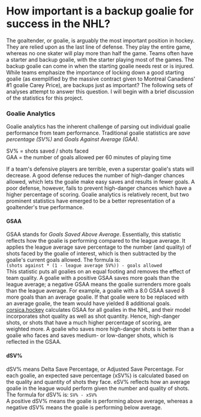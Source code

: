 # How important is a backup goalie for success in the NHL?

The goaltender, or goalie, is arguably the most important position in hockey. They are relied upon as the last line of defense. They play the entire game, whereas no one skater will play more than half the game. Teams often have a starter and backup goalie, with the starter playing most of the games. The backup goalie can come in when the starting goalie needs rest or is injured. While teams emphasize the importance of locking down a good starting goalie (as exemplified by the massive contract given to Montreal Canadiens' #1 goalie Carey Price), are backups just as important? The following sets of analyses attempt to answer this question.
I will begin with a brief discussion of the statistics for this project. 
### Goalie Analytics
Goalie analytics has the inherent challenge of parsing out individual goalie performance from team performance. Traditional goalie statistics are *save percentage (SV%)* and *Goals Against Average (GAA)*. 

SV% = shots saved / shots faced  
GAA = the number of goals allowed per 60 minutes of playing time

If a team's defensive players are terrible, even a superstar goalie's stats will decrease. A good defense reduces the number of high-danger chances allowed, which lets the goalie make easy saves and results in fewer goals. A poor defense, however, fails to prevent high-danger chances which have a higher percentage of scoring. Goalie analytics is relatively recent, but two prominent statistics have emerged to be a better representation of a goaltender's true performance.

#### GSAA
GSAA stands for *Goals Saved Above Average*. Essentially, this statistic reflects how the goalie is performing compared to the league average. It applies the league average save percentage to the number (and quality) of shots faced by the goalie of interest, which is then subtracted by the goalie's current goals allowed. The formula is:  
`(shots against * (1 - league average SV%)) - goals allowed`  
This statistic puts all goalies on an equal footing and removes the effect of team quality. A goalie with a positive GSAA saves more goals than the league average; a negative GSAA means the goalie surrenders more goals than the league average. For example, a goalie with a 8.0 GSAA saved 8 more goals than an average goalie. If that goalie were to be replaced with an average goalie, the team would have yielded 8 additional goals.  
[corsica.hockey](https://www.corsicahockey.com/nhl/players/nhl-player-stats/goalie-stats) calculates GSAA for all goalies in the NHL, and their model incorporates shot quality as well as shot quantity. Hence, high-danger shots, or shots that have a much higher percentage of scoring, are weighted more. A goalie who saves more high-danger shots is better than a goalie who faces and saves medium- or low-danger shots, which is reflected in the GSAA.

#### dSV%
dSV% means Delta Save Percentage, or Adjusted Save Percentage. For each goalie, an expected save percentage (xSV%) is calculated based on the quality and quantity of shots they face. eSV% reflects how an average goalie in the league would perform given the number and quality of shots. The formula for dSV% is:
`SV% - xSV%`  
A positive dSV% means the goalie is performing above average, whereas a negative dSV% means the goalie is performing below average.  

